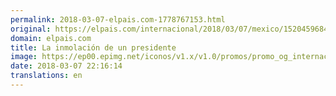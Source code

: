```yaml
---
permalink: 2018-03-07-elpais.com-1778767153.html
original: https://elpais.com/internacional/2018/03/07/mexico/1520459684_371372.html#?ref=rss&format=simple&link=link
domain: elpais.com
title: La inmolación de un presidente
image: https://ep00.epimg.net/iconos/v1.x/v1.0/promos/promo_og_internacional.png
date: 2018-03-07 22:16:14
translations: en
---
```


